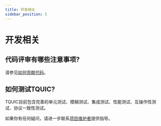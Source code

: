 ```yaml
---
title: 开发相关
sidebar_position: 5
---
```


# 开发相关

## 代码评审有哪些注意事项?
请参见[如何贡献代码](../how_to_contribute/contribute_codes#certain-regulations-about-code-review)。


## 如何测试TQUIC?
TQUIC目前包含完善的单元测试、模糊测试、集成测试、性能测试、互操作性测试、协议一致性测试。

如果你有任何疑问，请进一步联系[项目维护者](https://github.com/tencent/tquic/blob/develop/MAINTAINERS.md)提供指导。


